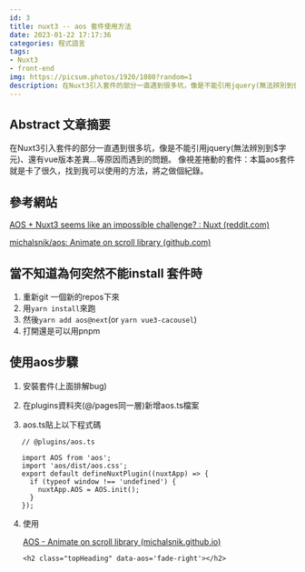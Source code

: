 ```yaml
---
id: 3
title: nuxt3 -- aos 套件使用方法
date: 2023-01-22 17:17:36
categories: 程式語言
tags:
- Nuxt3
- front-end
img: https://picsum.photos/1920/1080?random=1
description: 在Nuxt3引入套件的部分一直遇到很多坑，像是不能引用jquery(無法辨別到$字元)、還有vue版本差異...等原因而遇到的問題。像視差捲動的套件：本篇aos套件就是卡了很久，找到我可以使用的方法，將之做個紀錄。
---
```

## Abstract 文章摘要
在Nuxt3引入套件的部分一直遇到很多坑，像是不能引用jquery(無法辨別到$字元)、還有vue版本差異...等原因而遇到的問題。
像視差捲動的套件：本篇aos套件就是卡了很久，找到我可以使用的方法，將之做個紀錄。

## 參考網站

[AOS + Nuxt3 seems like an impossible challenge? : Nuxt (reddit.com)](https://www.reddit.com/r/Nuxt/comments/vn2b5l/aos_nuxt3_seems_like_an_impossible_challenge/)

[michalsnik/aos: Animate on scroll library (github.com)](https://github.com/michalsnik/aos)

## 當不知道為何突然不能install 套件時

1. 重新git 一個新的repos下來
2. 用`yarn install`來跑
3. 然後`yarn add aos@next`(or `yarn vue3-cacousel`)
4. 打開還是可以用pnpm

## 使用aos步驟

1. 安裝套件(上面排解bug)

2. 在plugins資料夾(@/pages同一層)新增aos.ts檔案

3. aos.ts貼上以下程式碼
```
   // @plugins/aos.ts
   
   import AOS from 'aos';
   import 'aos/dist/aos.css';
   export default defineNuxtPlugin((nuxtApp) => {  
     if (typeof window !== 'undefined') {    
       nuxtApp.AOS = AOS.init();  
     }
   });
```

4. 使用

   [AOS - Animate on scroll library (michalsnik.github.io)](http://michalsnik.github.io/aos/)

   ```
   <h2 class="topHeading" data-aos='fade-right'></h2>
   ```


